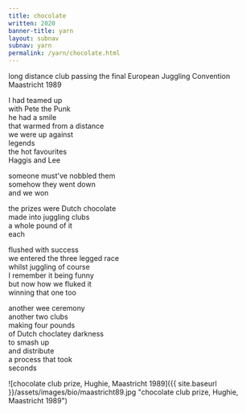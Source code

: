 ```yaml
---
title: chocolate
written: 2020
banner-title: yarn
layout: subnav
subnav: yarn
permalink: /yarn/chocolate.html
---
```


<div class="poem">
long distance club passing  
the final  
European Juggling Convention  
Maastricht 1989  


I had teamed up  
with Pete the Punk  
he had a smile  
that warmed from a distance  
we were up against  
legends  
the hot favourites  
Haggis and Lee  


someone must've nobbled them  
somehow they went down  
and we won  


the prizes were Dutch chocolate  
made into juggling clubs  
a whole pound of it  
each  


flushed with success  
we entered the three legged race  
whilst juggling of course  
I remember it being funny  
but now how we fluked it  
winning that one too  


another wee ceremony  
another two clubs  
making four pounds  
of Dutch choclatey darkness  
to smash up  
and distribute  
a process that took  
seconds
</div>

![chocolate club prize, Hughie, Maastricht 1989]({{ site.baseurl }}/assets/images/bio/maastricht89.jpg "chocolate club prize, Hughie, Maastricht 1989")


